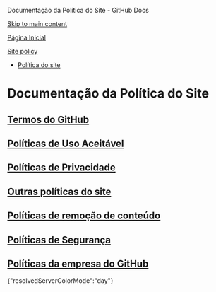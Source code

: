 Documentação da Política do Site - GitHub Docs

[Skip to main content](#main-content)

[Página Inicial](/pt)

[Site policy](/pt/site-policy)

* [Política do site](/pt/site-policy)

Documentação da Política do Site
==========

[Termos do GitHub](/pt/site-policy/github-terms)
----------

[Políticas de Uso Aceitável](/pt/site-policy/acceptable-use-policies)
----------

[Políticas de Privacidade](/pt/site-policy/privacy-policies)
----------

[Outras políticas do site](/pt/site-policy/other-site-policies)
----------

[Políticas de remoção de conteúdo](/pt/site-policy/content-removal-policies)
----------

[Políticas de Segurança](/pt/site-policy/security-policies)
----------

[Políticas da empresa do GitHub](/pt/site-policy/github-company-policies)
----------

{"resolvedServerColorMode":"day"}

